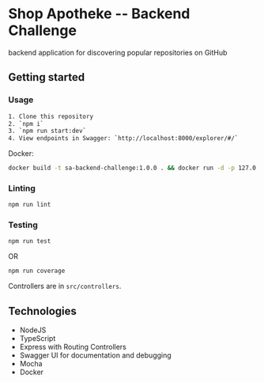 # Shop Apotheke -- Backend Challenge

backend application for discovering popular repositories on GitHub

## Getting started

### Usage

```bash
1. Clone this repository
2. `npm i`
3. `npm run start:dev`
4. View endpoints in Swagger: `http://localhost:8000/explorer/#/`
```

Docker:

```bash
docker build -t sa-backend-challenge:1.0.0 . && docker run -d -p 127.0.0.1:8000:8000 --name sa-backend-challenge sa-backend-challenge:1.0.0
```

### Linting

```bash
npm run lint
```

### Testing

```bash
npm run test
```

OR

```bash
npm run coverage
```

Controllers are in `src/controllers`.

## Technologies

- NodeJS
- TypeScript
- Express with Routing Controllers
- Swagger UI for documentation and debugging
- Mocha
- Docker
